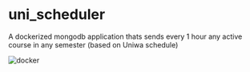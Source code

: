 # uni_scheduler
A dockerized mongodb application thats sends every 1 hour any active course in any semester (based on Uniwa schedule)

![docker](https://i.morioh.com/4ced3d48df.png)
